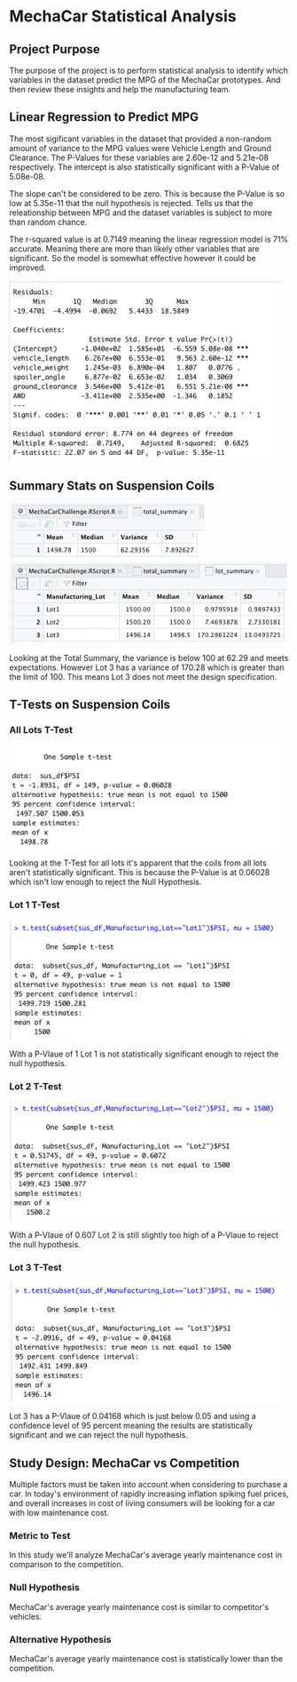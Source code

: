 # MechaCar Statistical Analysis

## Project Purpose

The purpose of the project is to perform statistical analysis to identify which variables in the dataset predict the MPG of the MechaCar prototypes. And then review these insights and help the manufacturing team.

## Linear Regression to Predict MPG

The most sigificant variables in the dataset that provided a non-random amount of variance to the MPG values were Vehicle Length and Ground Clearance. The P-Values for these variables are 2.60e-12 and 5.21e-08 respectively. The intercept is also statistically significant with a P-Value of 5.08e-08.

The slope can't be considered to be zero. This is because the P-Value is so low at 5.35e-11 that the null hypothesis is rejected. Tells us that the releationship between MPG and the dataset variables is subject to more than random chance. 

The r-squared value is at 0.7149 meaning the linear regression model is 71% accurate. Meaning there are more than likely other variables that are significant. So the model is somewhat effective however it could be improved.

![](images/deliv1.png)

## Summary Stats on Suspension Coils
![](images/total_summary.png)
![](images/lot_summary.png)

Looking at the Total Summary, the variance is below 100 at 62.29 and meets expectations. However Lot 3 has a variance of 170.28 which is greater than the limit of 100. This means Lot 3 does not meet the design specification. 

## T-Tests on Suspension Coils

### All Lots T-Test
![](images/cumulative_t_test.png)

Looking at the T-Test for all lots it's apparent that the coils from all lots aren't statistically significant. This is because the P-Value is at 0.06028 which isn't low enough to reject the Null Hypothesis.

### Lot 1 T-Test
![](images/lot1_ttest.png)

With a P-Vlaue of 1 Lot 1 is not statistically significant enough to reject the null hypothesis. 

### Lot 2 T-Test
![](images/lot2_ttest.png)

With a P-Vlaue of 0.607 Lot 2 is still slightly too high of a P-Vlaue to reject the null hypothesis. 

### Lot 3 T-Test
![](images/lot3_ttest.png)

Lot 3 has a P-Vlaue of 0.04168 which is just below 0.05 and using a confidence level of 95 percent meaning the results are statistically significant and we can reject the null hypothesis.

## Study Design: MechaCar vs Competition

Multiple factors must be taken into account when considering to purchase a car. In today's environment of rapidly increasing inflation spiking fuel prices, and overall increases in cost of living consumers will be looking for a car with low maintenance cost. 

### Metric to Test

In this study we'll analyze MechaCar's average yearly maintenance cost in comparison to the competition.

### Null Hypothesis

MechaCar's average yearly maintenance cost is similar to competitor's vehicles.

### Alternative Hypothesis

MechaCar's average yearly maintenance cost is statistically lower than the competition.
